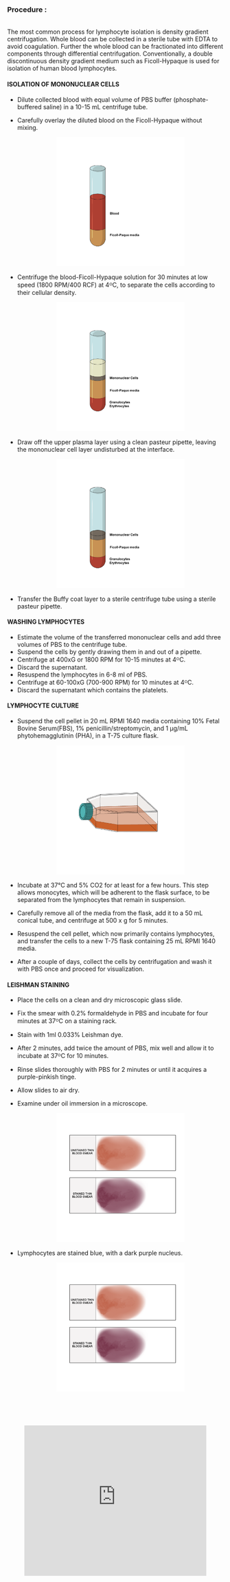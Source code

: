 ### Procedure :
<br>
The most common process for lymphocyte isolation is density gradient centrifugation. Whole blood can be collected in a sterile tube with EDTA to avoid coagulation. Further the whole blood can be fractionated into different components through differential centrifugation. Conventionally, a double discontinuous density gradient medium such as Ficoll-Hypaque is used for isolation of human blood lymphocytes.<br>

#### ISOLATION OF MONONUCLEAR CELLS<br>
* Dilute collected blood with equal volume of PBS buffer (phosphate-buffered saline) in a 10-15 mL centrifuge tube.
* Carefully overlay the diluted blood on the Ficoll-Hypaque without mixing.
<br><div style="text-align: center;"><img src="images/img1.png" alt="image" width="300" height="300"></div>

* Centrifuge the blood-Ficoll-Hypaque solution for 30 minutes at low speed (1800 RPM/400 RCF) at 4ᴼC, to separate the cells according to their cellular density.
<br><div style="text-align: center;"><img src="images/img2.png" alt="image" width="300" height="300"></div>

* Draw off the upper plasma layer using a clean pasteur pipette, leaving the mononuclear cell layer undisturbed at the interface.
<br><div style="text-align: center;"><img src="images/img3.png" alt="image" width="300" height="300"></div>

* Transfer the Buffy coat layer to a sterile centrifuge tube using a sterile pasteur pipette.

#### WASHING LYMPHOCYTES

* Estimate the volume of the transferred mononuclear cells and add three volumes of PBS to the centrifuge tube.
* Suspend the cells by gently drawing them in and out of a pipette.
* Centrifuge at 400xG or 1800 RPM for 10-15 minutes at 4ᴼC.
* Discard the supernatant.
* Resuspend the lymphocytes in 6-8 ml of PBS.
* Centrifuge at 60-100xG (700-900 RPM) for 10 minutes at 4ᴼC.
* Discard the supernatant which contains the platelets.

#### LYMPHOCYTE CULTURE

* Suspend the cell pellet in 20 mL RPMI 1640 media containing 10% Fetal Bovine Serum(FBS), 1% penicillin/streptomycin, and 1 μg/mL phytohemagglutinin (PHA), in a T-75 culture flask.
<br><div style="text-align: center;"><img src="images/img4.png" alt="image" width="300" height="300"></div>


* Incubate at 37°C and 5% CO2 for at least for a few hours. This step allows monocytes, which will be adherent to the flask surface, to be separated from the lymphocytes that remain in suspension.
* Carefully remove all of the media from the flask, add it to a 50 mL conical tube, and centrifuge at 500 x g for 5 minutes.
* Resuspend the cell pellet, which now primarily contains lymphocytes, and transfer the cells to a new T-75 flask containing 25 mL RPMI 1640 media.
* After a couple of days, collect the cells by centrifugation and wash it with PBS once and proceed for visualization.

#### LEISHMAN STAINING

* Place the cells on a clean and dry microscopic glass slide.
* Fix the smear with 0.2% formaldehyde in PBS and incubate for four minutes at 37ᴼC on a staining rack.
* Stain with 1ml 0.033% Leishman dye.
* After 2 minutes, add twice the amount of PBS, mix well and allow it to incubate at 37ᴼC for 10 minutes.
* Rinse slides thoroughly with PBS for 2 minutes or until it acquires a purple-pinkish tinge.
* Allow slides to air dry.
* Examine under oil immersion in a microscope.
<br><div style="text-align: center;"><img src="images/img5.png" alt="image" width="300" height="300"></div>

* Lymphocytes are stained blue, with a dark purple nucleus.
<br><div style="text-align: center;"><img src="images/img5.png" alt="image" width="300" height="300"></div>

<br><br>
<div style="display: flex; justify-content: center; align-items: center;">
  <figure class="video_container" style="width: 600px; height: 350px;">
    <iframe style="width: 100%; height: 100%;" src="https://www.youtube.com/embed/videoseries?si=5b1Ktc5NIRCpMxIT&amp;list=PLTkVi3dAX_-9Qmm3P5HxtW1kAeHtSt9lW" title="YouTube video player" frameborder="0" allow="accelerometer; autoplay; clipboard-write; encrypted-media; gyroscope; picture-in-picture; web-share" referrerpolicy="strict-origin-when-cross-origin" allowfullscreen></iframe>
  </figure>
</div>